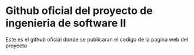 # Github oficial del proyecto de ingenieria de software II
Este es el github oficial donde se publicaran el codigo de la pagina web del proyecto
